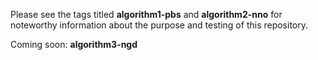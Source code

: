 Please see the tags titled **algorithm1-pbs** and **algorithm2-nno** for noteworthy information about the purpose and testing of this repository.

Coming soon: **algorithm3-ngd**
